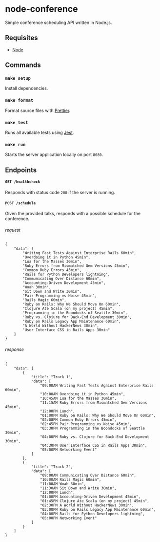 # node-conference
Simple conference scheduling API written in Node.js.

## Requisites

- [Node](https://nodejs.org/en/)

## Commands

### `make setup`
Install dependencies.

### `make format`
Format source files with [Prettier](https://prettier.io/).

### `make test`                    
Runs all available tests using [Jest](https://jestjs.io/).

### `make run`
Starts the server application locally on port `8080`.

## Endpoints

#### `GET /healthcheck`
Responds with status code `200` if the server is running.

#### `POST /schedule`
Given the provided talks, responds with a possible schedule for the conference.

###### request
    {
        "data": [
            "Writing Fast Tests Against Enterprise Rails 60min",
            "Overdoing it in Python 45min",
            "Lua for the Masses 30min",
            "Ruby Errors from Mismatched Gem Versions 45min",
            "Common Ruby Errors 45min",
            "Rails for Python Developers lightning",
            "Communicating Over Distance 60min",
            "Accounting-Driven Development 45min",
            "Woah 30min",
            "Sit Down and Write 30min",
            "Pair Programming vs Noise 45min",
            "Rails Magic 60min",
            "Ruby on Rails: Why We Should Move On 60min",
            "Clojure Ate Scala (on my project) 45min",
            "Programming in the Boondocks of Seattle 30min",
            "Ruby vs. Clojure for Back-End Development 30min",
            "Ruby on Rails Legacy App Maintenance 60min",
            "A World Without HackerNews 30min",
            "User Interface CSS in Rails Apps 30min"
        ]
    }
###### response
    {
        "data": [
            {
                "title": "Track 1",
                "data": [
                    "09:00AM Writing Fast Tests Against Enterprise Rails 60min",
                    "10:00AM Overdoing it in Python 45min",
                    "10:45AM Lua for the Masses 30min",
                    "11:15AM Ruby Errors from Mismatched Gem Versions 45min",
                    "12:00PM Lunch",
                    "01:00PM Ruby on Rails: Why We Should Move On 60min",
                    "02:00PM Common Ruby Errors 45min",
                    "02:45PM Pair Programming vs Noise 45min",
                    "03:30PM Programming in the Boondocks of Seattle 30min",
                    "04:00PM Ruby vs. Clojure for Back-End Development 30min",
                    "04:30PM User Interface CSS in Rails Apps 30min",
                    "05:00PM Networking Event"
                ]
            },
            {
                "title": "Track 2",
                "data": [
                    "09:00AM Communicating Over Distance 60min",
                    "10:00AM Rails Magic 60min",
                    "11:00AM Woah 30min",
                    "11:30AM Sit Down and Write 30min",
                    "12:00PM Lunch",
                    "01:00PM Accounting-Driven Development 45min",
                    "01:45PM Clojure Ate Scala (on my project) 45min",
                    "02:30PM A World Without HackerNews 30min",
                    "03:00PM Ruby on Rails Legacy App Maintenance 60min",
                    "04:00PM Rails for Python Developers lightning",
                    "05:00PM Networking Event"
                ]
            }
        ]
    }
